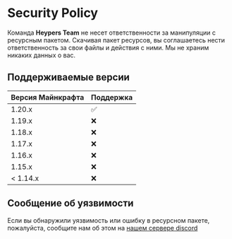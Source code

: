 # Security Policy
Команда __Heypers Team__ не несет ответственности за манипуляции с ресурсным пакетом. Скачивая пакет ресурсов, вы соглашаетесь нести ответственность за свои файлы и действия с ними. Мы не храним никаких данных о вас.
## Поддерживаемые версии


| Версия Майнкрафта | Поддержка  |
| ------- | ------------------ |
| 1.20.x   | :white_check_mark: |
| 1.19.x   | :x: |
| 1.18.x   | :x: |
| 1.17.x   | :x: |
| 1.16.x   | :x: |
| 1.15.x   | :x: |
| < 1.14.x   | :x: |

## Сообщение об уязвимости

Если вы обнаружили уязвимость или ошибку в ресурсном пакете, пожалуйста, сообщите нам об этом на [нашем сервере discord](https://discord.gg/kBHD4qtdZ3)
